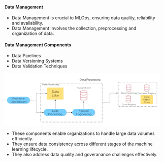 #### Data Management 

- Data Management is crucial to MLOps, ensuring data quality, reliability and availability. 
- Data Management involves the collection, preprocessing and organization of data. 

#### Data Management Components 

- Data Pipelines 
- Data Versioning Systems 
- Data Validation Techniques 

![alt text](datamanagement.png) 
 

- These components enable organizations to handle large data volumes efficiently. 
- They ensure data consistency across different stages of the machine learning lifecycle. 
- They also address data quality and goveranance challenges effectively. 